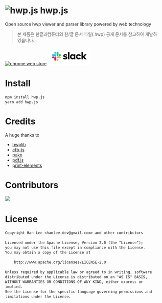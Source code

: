 # <img src="./website/static/images/logo.svg" alt="hwp.js" width="22" height="22"/> hwp.js
Open source hwp viewer and parser library powered by web technology
> 본 제품은 한글과컴퓨터의 한/글 문서 파일(.hwp) 공개 문서를 참고하여 개발하였습니다.

<a href="https://chrome.google.com/webstore/detail/hwpjs/hgalnnpknkjdccmcljadkckcdibiglei"><img src="./website/static/images/chromeWebStoreLogo.png" alt="chrome web store" width="206" height="58"/></a>
<a href="https://join.slack.com/t/hwpjs/shared_invite/zt-hsfa3m5z-m50qwVkTZOkc2r666~BrZQ">
<img src="./website/static/images/slack.png" alt="chrome web store" width="142" height="58"/></a>
</a>

# Install
```
npm install hwp.js
yarn add hwp.js
```

# Credits
A huge thanks to
- [hwplib](https://github.com/neolord0/hwplib)
- [cfb-js](https://github.com/SheetJS/js-cfb)
- [pako](https://github.com/nodeca/pako)
- [pdf.js](https://github.com/mozilla/pdf.js)
- [print-elements](https://github.com/szepeshazi/print-elements)

# Contributors
<a href="https://github.com/hahnlee/hwp.js/graphs/contributors">
  <img src="https://contributors-img.web.app/image?repo=hahnlee/hwp.js" />
</a>

# License
```
Copyright Han Lee <hanlee.dev@gmail.com> and other contributors

Licensed under the Apache License, Version 2.0 (the "License");
you may not use this file except in compliance with the License.
You may obtain a copy of the License at

    http://www.apache.org/licenses/LICENSE-2.0

Unless required by applicable law or agreed to in writing, software
distributed under the License is distributed on an "AS IS" BASIS,
WITHOUT WARRANTIES OR CONDITIONS OF ANY KIND, either express or implied.
See the License for the specific language governing permissions and
limitations under the License.
```
